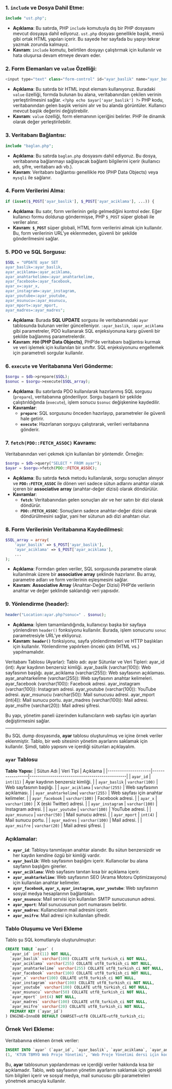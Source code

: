 ### 1. **`include` ve Dosya Dahil Etme:**
```php
include "ust.php";
```
- **Açıklama**: Bu satırda, PHP `include` komutuyla dış bir PHP dosyasını mevcut dosyaya dahil ediyoruz. `ust.php` dosyası genellikle başlık, menü gibi ortak HTML yapıları içerir. Bu sayede her sayfada bu yapıyı tekrar yazmak zorunda kalmayız.
- **Kavram**: `include` komutu, belirtilen dosyayı çalıştırmak için kullanılır ve hata oluşursa devam etmeye devam eder.

### 2. **Form Elemanları ve `value` Özelliği:**
```php
<input type="text" class="form-control" id="ayar_baslik" name="ayar_baslik" value="<?php echo $ayar['ayar_baslik'] ?>" placeholder="Web sayfanızın başlığını giriniz">
```
- **Açıklama**: Bu satırda bir HTML input elemanı kullanıyoruz. Buradaki `value` özelliği, formda bulunan bu alana, veritabanından çekilen verinin yerleştirilmesini sağlar. `<?php echo $ayar['ayar_baslik'] ?>` PHP kodu, veritabanından gelen başlık verisini alır ve bu alanda görüntüler. Kullanıcı mevcut başlık değerini değiştirebilir.
- **Kavram**: `value` özelliği, form elemanının içeriğini belirler. PHP ile dinamik olarak değer yerleştirilebilir.

### 3. **Veritabanı Bağlantısı:**
```php
include "baglan.php";
```
- **Açıklama**: Bu satırda `baglan.php` dosyasını dahil ediyoruz. Bu dosya, veritabanına bağlanmayı sağlayacak bağlantı bilgilerini içerir (kullanıcı adı, şifre, veritabanı adı vb.). 
- **Kavram**: Veritabanı bağlantısı genellikle `PDO` (PHP Data Objects) veya `mysqli` ile sağlanır.

### 4. **Form Verilerini Alma:**
```php
if (isset($_POST['ayar_baslik'], $_POST['ayar_aciklama'], ...)) {
```
- **Açıklama**: Bu satır, form verilerinin gelip gelmediğini kontrol eder. Eğer kullanıcı formu doldurup göndermişse, PHP `$_POST` süper globali ile veriler alınır.
- **Kavram**: **`$_POST`** süper globali, HTML form verilerini almak için kullanılır. Bu, form verilerinin URL'ye eklenmeden, güvenli bir şekilde gönderilmesini sağlar.

### 5. **PDO ve SQL Sorgusu:**
```php
$SQL = "UPDATE ayar SET
ayar_baslik=:ayar_baslik,
ayar_aciklama=:ayar_aciklama,
ayar_anahtarkelime=:ayar_anahtarkelime,
ayar_facebook=:ayar_facebook,
ayar_x=:ayar_x,
ayar_instagram=:ayar_instagram,
ayar_youtube=:ayar_youtube,
ayar_msunucu=:ayar_msunucu,
ayar_mport=:ayar_mport,
ayar_madres=:ayar_madres";
```
- **Açıklama**: Burada **SQL UPDATE** sorgusu ile veritabanındaki `ayar` tablosunda bulunan veriler güncelleniyor. `:ayar_baslik`, `:ayar_aciklama` gibi parametreler, PDO kullanarak SQL enjeksiyonuna karşı güvenli bir şekilde bağlanmış parametrelerdir.
- **Kavram**: **`PDO` (PHP Data Objects)**, PHP’de veritabanı bağlantısı kurmak ve veri işlemek için kullanılan bir sınıftır. SQL enjeksiyonunu engellemek için parametreli sorgular kullanılır.

### 6. **`execute` ve Veritabanına Veri Gönderme:**
```php
$sorgu = $db->prepare($SQL);
$sonuc = $sorgu->execute($SQL_array);
```
- **Açıklama**: Bu satırlarda PDO kullanılarak hazırlanmış SQL sorgusu (`prepare`), veritabanına gönderiliyor. Sorgu başarılı bir şekilde çalıştırıldığında (`execute`), işlem sonucu `$sonuc` değişkenine kaydedilir.
- **Kavramlar**:
  - **`prepare`**: SQL sorgusunu önceden hazırlayıp, parametreler ile güvenli hale getirir.
  - **`execute`**: Hazırlanan sorguyu çalıştırarak, verileri veritabanına gönderir.

### 7. **`fetch(PDO::FETCH_ASSOC)` Kavramı:**
Veritabanından veri çekmek için kullanılan bir yöntemdir. Örneğin:
```php
$sorgu = $db->query("SELECT * FROM ayar");
$ayar = $sorgu->fetch(PDO::FETCH_ASSOC);
```
- **Açıklama**: Bu satırda **`fetch`** metodu kullanılarak, sorgu sonuçları alınıyor ve **`PDO::FETCH_ASSOC`** ile dönen veri sadece sütun adlarını anahtar olarak içeren bir **associative array** (anahtar-değer dizisi) olarak döndürülür.
- **Kavramlar**:
  - **`fetch`**: Veritabanından gelen sonuçları alır ve her satırı bir dizi olarak döndürür.
  - **`PDO::FETCH_ASSOC`**: Sonuçların sadece anahtar-değer dizisi olarak döndürülmesini sağlar, yani her sütunun adı dizi anahtarı olur.

### 8. **Form Verilerinin Veritabanına Kaydedilmesi:**
```php
$SQL_array = array(
    'ayar_baslik' => $_POST['ayar_baslik'],
    'ayar_aciklama' => $_POST['ayar_aciklama'],
    ...
);
```
- **Açıklama**: Formdan gelen veriler, SQL sorgusunda parametre olarak kullanılmak üzere bir **associative array** şeklinde hazırlanır. Bu array, parametre adları ve form verilerinin eşleşmesini sağlar.
- **Kavram**: **Associative Array** (Anahtar-Değer Dizisi) PHP’de verilerin anahtar ve değer şeklinde saklandığı veri yapısıdır.

### 9. **Yönlendirme (header):**
```php
header("Location:ayar.php?sonuc=" . $sonuc);
```
- **Açıklama**: İşlem tamamlandığında, kullanıcıyı başka bir sayfaya yönlendiren `header()` fonksiyonu kullanılır. Burada, işlem sonucunu `sonuc` parametresiyle URL’ye ekliyoruz.
- **Kavram**: **`header()`** fonksiyonu, sayfa yönlendirmeleri ve HTTP başlıkları için kullanılır. Yönlendirme yapılırken önceki çıktı (HTML vs.) yapılmamalıdır.

Veritabanı Tablosu (Ayarlar):
Tablo adı: ayar
Sütunlar ve Veri Tipleri:
ayar_id (int): Ayar kaydının benzersiz kimliği.
ayar_baslik (varchar(100)): Web sayfasının başlığı.
ayar_aciklama (varchar(255)): Web sayfasının açıklaması.
ayar_anahtarkelime (varchar(255)): Web sayfasının anahtar kelimeleri.
ayar_facebook (varchar(100)): Facebook adresi.
ayar_instagram (varchar(100)): Instagram adresi.
ayar_youtube (varchar(100)): YouTube adresi.
ayar_msunucu (varchar(50)): Mail sunucusu adresi.
ayar_mport (int(4)): Mail sunucu portu.
ayar_madres (varchar(100)): Mail adresi.
ayar_msifre (varchar(20)): Mail adresi şifresi.

Bu yapı, yönetim paneli üzerinden kullanıcıların web sayfası için ayarları değiştirmesini sağlar.

------------------------------------------------------------------------------------------------------

Bu SQL dump dosyasında, **ayar** tablosu oluşturulmuş ve içine örnek veriler eklenmiştir. Tablo, bir web sitesinin yönetim ayarlarını saklamak için kullanılır. Şimdi, tablo yapısını ve içerdiği sütunları açıklayalım.

### **`ayar` Tablosu**

**Tablo Yapısı**:
| Sütun Adı           | Veri Tipi       | Açıklama                                      |
|---------------------|-----------------|-----------------------------------------------|
| `ayar_id`           | `int(11)`       | Ayar kaydının benzersiz kimliği.              |
| `ayar_baslik`       | `varchar(100)`   | Web sayfasının başlığı.                       |
| `ayar_aciklama`     | `varchar(255)`   | Web sayfasının açıklaması.                    |
| `ayar_anahtarkelime`| `varchar(255)`   | Web sayfası için anahtar kelimeler.           |
| `ayar_facebook`     | `varchar(100)`   | Facebook adresi.                              |
| `ayar_x`            | `varchar(100)`   | X (eski Twitter) adresi.                      |
| `ayar_instagram`    | `varchar(100)`   | Instagram adresi.                             |
| `ayar_youtube`      | `varchar(100)`   | YouTube adresi.                               |
| `ayar_msunucu`      | `varchar(50)`    | Mail sunucu adresi.                           |
| `ayar_mport`        | `int(4)`         | Mail sunucu portu.                            |
| `ayar_madres`       | `varchar(100)`   | Mail adresi.                                  |
| `ayar_msifre`       | `varchar(20)`    | Mail adresi şifresi.                          |

### **Açıklamalar**:
- **`ayar_id`**: Tabloyu tanımlayan anahtar alanıdır. Bu sütun benzersizdir ve her kaydın kendine özgü bir kimliği vardır.
- **`ayar_baslik`**: Web sayfasının başlığını içerir. Kullanıcılar bu alana sayfanın başlığını girerler.
- **`ayar_aciklama`**: Web sayfasını tanıtan kısa bir açıklama içerir.
- **`ayar_anahtarkelime`**: Web sayfasının SEO (Arama Motoru Optimizasyonu) için kullanılan anahtar kelimeler.
- **`ayar_facebook`, `ayar_x`, `ayar_instagram`, `ayar_youtube`**: Web sayfasının sosyal medya hesaplarının bağlantıları.
- **`ayar_msunucu`**: Mail servisi için kullanılan SMTP sunucusunun adresi.
- **`ayar_mport`**: Mail sunucusunun port numarasını belirtir.
- **`ayar_madres`**: Kullanıcıların mail adresini içerir.
- **`ayar_msifre`**: Mail adresi için kullanılan şifredir.

### **Tablo Oluşumu ve Veri Ekleme**
Tablo şu SQL komutlarıyla oluşturulmuştur:
```sql
CREATE TABLE `ayar` (
  `ayar_id` int(11) NOT NULL,
  `ayar_baslik` varchar(100) COLLATE utf8_turkish_ci NOT NULL,
  `ayar_aciklama` varchar(255) COLLATE utf8_turkish_ci NOT NULL,
  `ayar_anahtarkelime` varchar(255) COLLATE utf8_turkish_ci NOT NULL,
  `ayar_facebook` varchar(100) COLLATE utf8_turkish_ci NOT NULL,
  `ayar_x` varchar(100) COLLATE utf8_turkish_ci NOT NULL,
  `ayar_instagram` varchar(100) COLLATE utf8_turkish_ci NOT NULL,
  `ayar_youtube` varchar(100) COLLATE utf8_turkish_ci NOT NULL,
  `ayar_msunucu` varchar(50) COLLATE utf8_turkish_ci NOT NULL,
  `ayar_mport` int(4) NOT NULL,
  `ayar_madres` varchar(100) COLLATE utf8_turkish_ci NOT NULL,
  `ayar_msifre` varchar(20) COLLATE utf8_turkish_ci NOT NULL,
  PRIMARY KEY (`ayar_id`)
) ENGINE=InnoDB DEFAULT CHARSET=utf8 COLLATE=utf8_turkish_ci;
```

### **Örnek Veri Ekleme**:
Veritabanına eklenen örnek veriler:
```sql
INSERT INTO `ayar` (`ayar_id`, `ayar_baslik`, `ayar_aciklama`, `ayar_anahtarkelime`, `ayar_facebook`, `ayar_x`, `ayar_instagram`, `ayar_youtube`, `ayar_msunucu`, `ayar_mport`, `ayar_madres`, `ayar_msifre`) VALUES
(1, 'KTUN TBMYO Web Proje Yönetimi', 'Web Proje Yönetimi dersi için kodlanmıştır.', 'KTUN TBMYO, WPY, E-Ticaret, Çanta, Ayakkabı', 'https://www.facebook.com/KTUNEDU/', 'https://twitter.com/ktunedu', 'https://www.instagram.com/ktunedu/', 'https://www.youtube.com/channel/UCnVoJHinCNBfu2UeypZ9frA', 'smtp.gmail.com', 587, 'mail@gmail.com', '123456');
```

Bu, **ayar** tablosunun yapılandırması ve içerdiği veriler hakkında kısa bir açıklamadır. Tablo, web sayfasının yönetim ayarlarını saklamak için gerekli tüm bilgileri içerir ve sosyal medya, mail sunucusu gibi parametreleri yönetmek amacıyla kullanılır.